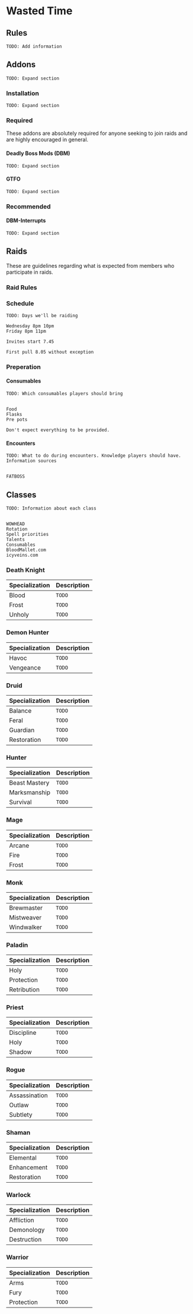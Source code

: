 # Wasted Time

## Rules

`TODO: Add information`

## Addons

`TODO: Expand section`

### Installation

`TODO: Expand section`

### Required

These addons are absolutely required for anyone seeking to join raids and are highly encouraged in general.

#### Deadly Boss Mods (DBM)

`TODO: Expand section`

#### GTFO

`TODO: Expand section`

### Recommended

#### DBM-Interrupts

`TODO: Expand section`

## Raids

These are guidelines regarding what is expected from members who participate in raids.

### Raid Rules

### Schedule

`TODO: Days we'll be raiding`

```NOTES:
Wednesday 8pm 10pm
Friday 8pm 11pm

Invites start 7.45

First pull 8.05 without exception
```

### Preperation

#### Consumables

`TODO: Which consumables players should bring`

```NOTES:

Food
Flasks
Pre pots

Don't expect everything to be provided.
```

#### Encounters

`TODO: What to do during encounters. Knowledge players should have. Information sources`

```NOTES:

FATBOSS
```

## Classes

`TODO: Information about each class`

```NOTES:

WOWHEAD
Rotation
Spell priorities
Talents
Consumables
BloodMallet.com
icyveins.com
```

### Death Knight

Specialization | Description
--- | ---
Blood | `TODO`
Frost | `TODO`
Unholy | `TODO`

### Demon Hunter

Specialization | Description
--- | ---
Havoc | `TODO`
Vengeance | `TODO`

### Druid

Specialization | Description
--- | ---
Balance | `TODO`
Feral | `TODO`
Guardian | `TODO`
Restoration | `TODO`

### Hunter

Specialization | Description
--- | ---
Beast Mastery | `TODO`
Marksmanship | `TODO`
Survival | `TODO`

### Mage

Specialization | Description
--- | ---
Arcane | `TODO`
Fire | `TODO`
Frost | `TODO`

### Monk

Specialization | Description
--- | ---
Brewmaster | `TODO`
Mistweaver | `TODO`
Windwalker | `TODO`

### Paladin

Specialization | Description
--- | ---
Holy | `TODO`
Protection | `TODO`
Retribution | `TODO`

### Priest

Specialization | Description
--- | ---
Discipline | `TODO`
Holy | `TODO`
Shadow | `TODO`

### Rogue

Specialization | Description
--- | ---
Assassination | `TODO`
Outlaw | `TODO`
Subtlety | `TODO`

### Shaman

Specialization | Description
--- | ---
Elemental | `TODO`
Enhancement | `TODO`
Restoration | `TODO`

### Warlock

Specialization | Description
--- | ---
Affliction | `TODO`
Demonology | `TODO`
Destruction | `TODO`

### Warrior

Specialization | Description
--- | ---
Arms | `TODO`
Fury | `TODO`
Protection | `TODO`
